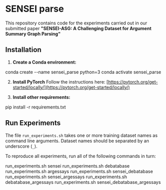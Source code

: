 # SENSEI parse

This repository contains code for the experiments carried out in our submitted paper **"SENSEI-ASG: A Challenging Dataset for Argument Summary Graph Parsing"**

## Installation

1. **Create a Conda environment:**

conda create --name sensei_parse python=3
conda activate sensei_parse

2. **Install PyTorch**
Follow the instructions here: [https://pytorch.org/get-started/locally/](https://pytorch.org/get-started/locally/)

3. **Install other requirements:**

pip install -r requirements.txt

## Run Experiments

The file `run_experiments.sh` takes one or more training dataset names as command line arguments. Dataset names should be separated by an underscore (`_`).

To reproduce all experiments, run all of the following commands in turn:

run_experiments.sh sensei
run_experiments.sh debatabase
run_experiments.sh argessays
run_experiments.sh sensei_debatabase
run_experiments.sh sensei_argessays
run_experiments.sh debatabase_argessays
run_experiments.sh sensei_debatabase_argessays
